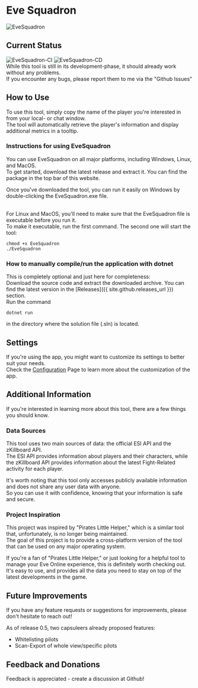 # Eve Squadron
![EveSquadron](https://github.com/erythana/EveSquadron/assets/42657063/93a5373e-7204-4411-ba5f-c4ceaa640679)

## Current Status
![EveSquadron-CI](https://github.com/erythana/EveSquadron/actions/workflows/EveSquadron-CI.yml/badge.svg)
![EveSquadron-CD](https://github.com/erythana/EveSquadron/actions/workflows/EveSquadron-CD.yml/badge.svg)
<br />
While this tool is still in its development-phase, it should already work without any problems.<br/>
If you encounter any bugs, please report them to me via the "Github Issues"

## How to Use

To use this tool, simply copy the name of the player you're interested in from your local- or chat window.<br />
The tool will automatically retrieve the player's information and display additional metrics in a tooltip.

### Instructions for using EveSquadron

You can use EveSquadron on all major platforms, including Windows, Linux, and MacOS.<br />
To get started, download the latest release and extract it. You can find the package in the top bar of this website.

Once you've downloaded the tool, you can run it easily on Windows by double-clicking the EveSquadron.exe file.

<br />
For Linux and MacOS, you'll need to make sure that the EveSquadron file is executable before you run it.<br />
To make it executable, run the first command. The second one will start the tool:

```
chmod +x EveSquadron
./EveSquadron
```

### How to manually compile/run the application with dotnet
This is completely optional and just here for completeness:<br />
Download the source code and extract the downloaded archive. You can find the latest version in the [Releases]({{ site.github.releases_url }}) section.<br />
Run the command<br />
```
dotnet run
```
in the directory where the solution file (.sln) is located.

## Settings
If you're using the app, you might want to customize its settings to better suit your needs.<br />
Check the [Configuration](./configuration.markdown) Page to learn more about the customization of the app.

## Additional Information

If you're interested in learning more about this tool, there are a few things you should know.<br />

### Data Sources

This tool uses two main sources of data: the official ESI API and the zKillboard API.<br />
The ESI API provides information about players and their characters, while the zKillboard API provides information about the latest Fight-Related activity for each player.

It's worth noting that this tool only accesses publicly available information and does not share any user data with anyone.<br />
So you can use it with confidence, knowing that your information is safe and secure.

### Project Inspiration

This project was inspired by "Pirates Little Helper," which is a similar tool that, unfortunately, is no longer being maintained.<br />
The goal of this project is to provide a cross-platform version of the tool that can be used on any major operating system.

If you're a fan of "Pirates Little Helper," or just looking for a helpful tool to manage your Eve Online experience, this is definitely worth checking out.<br />
It's easy to use, and provides all the data you need to stay on top of the latest developments in the game.

## Future Improvements

If you have any feature requests or suggestions for improvements, please don't hesitate to reach out!<br />

As of release 0.5, two capsuleers already proposed features:<br />
* Whitelisting pilots 
* Scan-Export of whole view/specific pilots

## Feedback and Donations

Feedback is appreciated - create a discussion at Github!